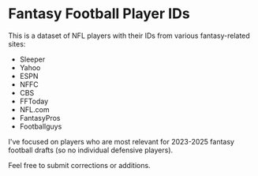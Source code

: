 # Fantasy Football Player IDs

This is a dataset of NFL players with their IDs from various fantasy-related sites:

- Sleeper
- Yahoo
- ESPN
- NFFC
- CBS
- FFToday
- NFL.com
- FantasyPros
- Footballguys

I've focused on players who are most relevant for 2023-2025 fantasy football drafts (so no individual defensive players).

Feel free to submit corrections or additions.
